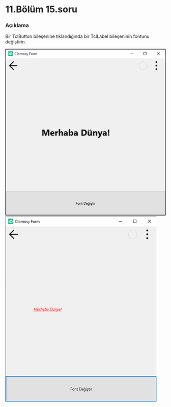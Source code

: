 # 11.Bölüm 15.soru

### Açıklama

Bir TclButton bileşenine tıklandığında bir TclLabel bileşeninin fontunu değiştirin.

![Bolum 11-Soru 15- Çıktı 1](Bolum11_15_Cikti1.png)
![Bolum 11-Soru 15- Çıktı 2](Bolum11_15_Cikti2.png)
